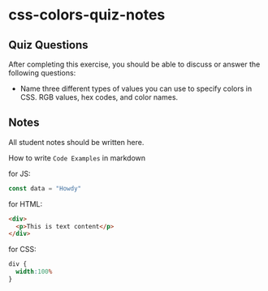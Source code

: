 # css-colors-quiz-notes

## Quiz Questions

After completing this exercise, you should be able to discuss or answer the following questions:

- Name three different types of values you can use to specify colors in CSS.
RGB values, hex codes, and color names.

## Notes

All student notes should be written here.


How to write `Code Examples` in markdown

for JS:
```javascript
const data = "Howdy"
```

for HTML:
```html
<div>
  <p>This is text content</p>
</div>
```

for CSS:
```css
div {
  width:100%
}
```

